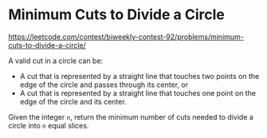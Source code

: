# Minimum Cuts to Divide a Circle

https://leetcode.com/contest/biweekly-contest-92/problems/minimum-cuts-to-divide-a-circle/

A valid cut in a circle can be:

- A cut that is represented by a straight line that touches two points on the edge of the circle and passes through its center, or
- A cut that is represented by a straight line that touches one point on the edge of the circle and its center.

Given the integer `n`, return the minimum number of cuts needed to divide a circle into `n` equal slices.
